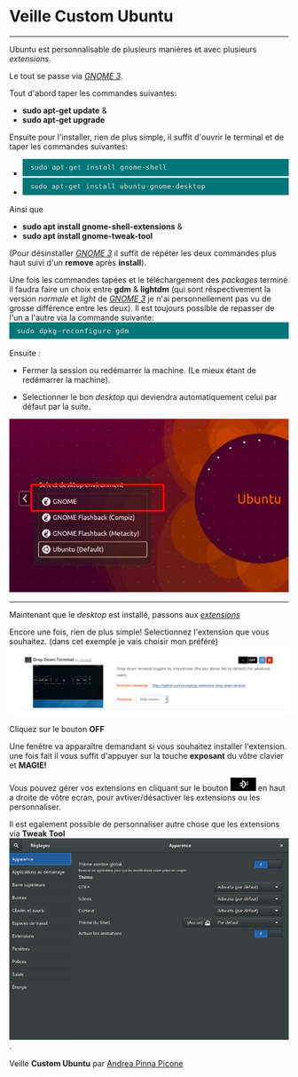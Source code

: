 # Veille Custom Ubuntu
---

Ubuntu est personnalisable de plusieurs manières et avec plusieurs *extensions*.

Le tout se passe via [*GNOME 3*](https://www.gnome.org/gnome-3/).

Tout d'abord taper les commandes suivantes: 

- **sudo apt-get update**
&
- **sudo apt-get upgrade**

Ensuite pour l'installer, rien de plus simple, il suffit d'ouvrir le terminal et de taper les commandes suivantes: 

- ![Commande install GNOME 3](./images/gnomeinstall.png)
- ![Commande install GNOME 3 Desktop](./images/gnomedesktopinstall.png)

Ainsi que 

- **sudo apt install gnome-shell-extensions**
&
- **sudo apt install gnome-tweak-tool**

(Pour désinstaller [*GNOME 3*](https://www.gnome.org/gnome-3/) il suffit de répéter les deux commandes plus haut suivi d'un **remove** après **install**).

Une fois les commandes tapées et le téléchargement des *packages* terminé il faudra faire un choix entre **gdm** & **lightdm** (qui sont réspectivement la version *normale* et *light* de [*GNOME 3*](https://www.gnome.org/gnome-3/) je n'ai personnellement pas vu de grosse différence entre les deux).
Il est toujours possible de repasser de l'un a l'autre via la commande suivante: ![Reconfigurer gdm](./images/reconfiguregdm.png)

Ensuite :

- Fermer la session ou redémarrer la machine. (Le mieux étant de redémarrer la machine).

- Selectionner le bon *desktop* qui deviendra automatiquement celui par défaut par la suite.

![le bon desktop](./images/rightdesktop.png)

---

Maintenant que le *desktop* est installé, passons aux [*extensions*](https://extensions.gnome.org/)

Encore une fois, rien de plus simple! 
Selectionnez l'extension que vous souhaitez. 
(dans cet exemple je vais choisir mon préféré)
![Drop Down Terminal](./images/dropdownterminal.png)

Cliquez sur le bouton **OFF**

Une fenêtre va apparaître demandant si vous souhaitez installer l'extension. une fois fait il vous suffit d'appuyer sur la touche **exposant** du vôtre clavier et **MAGIE!**

Vous pouvez gérer vos extensions en cliquant sur le bouton ![gérer extensions](./images/gererext.png) en haut a droite de vôtre ecran, pour avtiver/désactiver les extensions ou les personnaliser.

Il est egalement possible de personnaliser autre chose que les extensions via **Tweak Tool** 
![Tweak Tool](./images/tweaktool.png).


Veille **Custom Ubuntu** par [Andrea Pinna Picone](https://github.com/Andreapinnapicone)